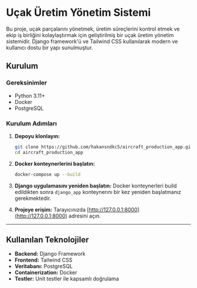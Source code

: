 # Uçak Üretim Yönetim Sistemi

Bu proje, uçak parçalarını yönetmek, üretim süreçlerini kontrol etmek ve ekip iş birliğini kolaylaştırmak için geliştirilmiş bir uçak üretim yönetim sistemidir. Django framework'ü ve Tailwind CSS kullanılarak modern ve kullanıcı dostu bir yapı sunulmuştur.

## Kurulum

### Gereksinimler
- Python 3.11+
- Docker
- PostgreSQL

### Kurulum Adımları
1. **Depoyu klonlayın:**
   ```bash
   git clone https://github.com/hakansndkc5/aircraft_production_app.git
   cd aircraft_production_app
   ```

2. **Docker konteynerlerini başlatın:**
   ```bash
   docker-compose up --build
   ```

3. **Django uygulamasını yeniden başlatın:**
   Docker konteynerleri build edildikten sonra `django_app` konteynerını bir kez yeniden başlatmanız gerekmektedir.

4. **Projeye erişim:**
   Tarayıcınızda [http://127.0.0.1:8000](http://127.0.0.1:8000) adresini açın.

---

## Kullanılan Teknolojiler
- **Backend:** Django Framework
- **Frontend:** Tailwind CSS
- **Veritabanı:** PostgreSQL
- **Containerization:** Docker
- **Testler:** Unit testler ile kapsamlı doğrulama
